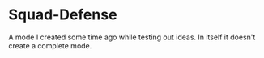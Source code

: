 # Squad-Defense
A mode I created some time ago while testing out ideas. In itself it doesn't create a complete mode.
